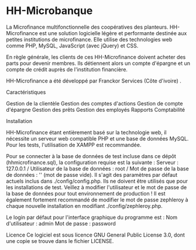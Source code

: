 # HH-Microbanque
La Microfinance multifonctionnelle des coopératives des planteurs.
HH-Microfinance est une solution logicielle légère et performante destinée aux petites institutions de microfinance. Elle utilise des technologies web comme PHP, MySQL, JavaScript (avec jQuery) et CSS.

 En règle générale, les clients de ces HH-Microfinance doivent acheter des parts pour devenir membres. Ils détiennent alors un compte d'épargne et un compte de crédit auprès de l'institution financière.

HH-Microfinance a été développé par Franckor Services (Côte d'ivoire) .

Caractéristiques

Gestion de la clientèle
Gestion des comptes d'actions
Gestion de compte d'épargne
Gestion des prêts
Gestion des employés
Rapports
Comptabilité

Installation

HH-Microfinance étant entièrement basé sur la technologie web, il nécessite un serveur web compatible PHP et une base de données MySQL. Pour les tests, l'utilisation de XAMPP est recommandée.

Pour se connecter à la base de données de test incluse dans ce dépôt (hhmicrofinance.sql), la configuration requise est la suivante : Serveur : 127.0.0.1 / Utilisateur de la base de données : root / Mot de passe de la base de données : '' (mot de passe vide). Il s'agit des paramètres par défaut actuels inclus dans ./config/config.php. Ils ne doivent être utilisés que pour les installations de test. Veillez à modifier l'utilisateur et le mot de passe de la base de données pour tout environnement de production ! Il est également fortement recommandé de modifier le mot de passe zephleroy à chaque nouvelle installation en modifiant ./config/zephleroy.php.

Le login par défaut pour l'interface graphique du programme est : Nom d'utilisateur : admin Mot de passe : password

Licence
Ce logiciel est sous licence GNU General Public License 3.0, dont une copie se trouve dans le fichier LICENSE.

